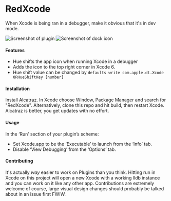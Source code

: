 RedXcode
========

When Xcode is being ran in a debugger, make it obvious that it's in dev mode.

![Screenshot of plugin](https://raw.githubusercontent.com/orta/RedXcode/master/web/screenshot.png)
![Screenshot of dock icon](https://raw.githubusercontent.com/orta/RedXcode/master/web/screenshot2.png)

#### Features

* Hue shifts the app icon when running Xcode in a debugger
* Adds the icon to the top right corner in Xcode 6.
* Hue shift value can be changed by `defaults write com.apple.dt.Xcode ORHueShiftKey [number]`

#### Installation

Install [Alcatraz](http://alcatraz.io/). In Xcode choose Window, Package Manager and search for "RedXcode". Alternatively, clone this repo and hit build, then restart Xcode. Alcatraz is better, you get updates with no effort.

#### Usage

In the ‘Run’ section of your plugin’s scheme:

* Set Xcode.app to be the ‘Executable’ to launch from the ‘Info’ tab.
* Disable ‘View Debugging’ from the ‘Options’ tab.

#### Contributing

It's actually _way_ easier to work on Plugins than you think. Hitting run in Xcode on this project will open a new Xcode with a working lldb instance and you can work on it like any other app. Contributions are extremely welcome of course, large visual design changes should probably be talked about in an issue first FWIW.
